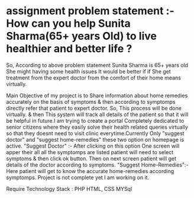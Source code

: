 # assignment problem statement :- How can you help Sunita Sharma(65+ years Old) to live healthier and better life ?
So, According to above problem statement Sunita Sharma is 65+ years old She might having some health issues It would be better if if She get treatment from the expert doctor from the comfort of their home means virtually. 

Main Objective of my project is to Share information about home remedies accurately on the basis of symptoms & then according to symptomps directly refer that patient  to expert doctor. So, This process will be done virtually. & then This system will track all details of the patient so that it will be helpful in future.I am trying to create a portal Completely dedicated to senior citizens where they easily solve their health related queries virtually so that they doesnt need to visit clinic everytime.Currently Only "suggest doctor" and "suggest home-remedies" these two option on homepage is active.
"Suggest Doctor" :- After clicking on this option One screen will apper their all all the symptomps are listed patient will need to select symptoms & then click ok button. Then on next screen patient will get details of the doctor according to symptoms.
"Suggest Home-Remedies":- Here patient will get to know the accurate home-remedies according symptomps.
Project is not complete yet I am working on it.

Require Technology Stack :
PHP
HTML, CSS
MYSql
